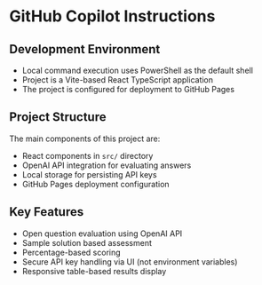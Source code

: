 # GitHub Copilot Instructions

## Development Environment

- Local command execution uses PowerShell as the default shell
- Project is a Vite-based React TypeScript application
- The project is configured for deployment to GitHub Pages

## Project Structure

The main components of this project are:
- React components in `src/` directory
- OpenAI API integration for evaluating answers
- Local storage for persisting API keys
- GitHub Pages deployment configuration

## Key Features

- Open question evaluation using OpenAI API
- Sample solution based assessment
- Percentage-based scoring
- Secure API key handling via UI (not environment variables)
- Responsive table-based results display
